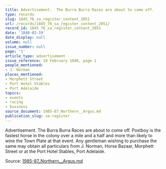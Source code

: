```yaml
---
title: Advertisement.  The Burra Burra Races are about to come off.
type: records
slug: 1845_76_sa_register_content_2051
url: /records/1845_76_sa_register_content_2051/
record_id: 1845_76_sa_register_content_2051
date: '1848-02-19'
date_display: null
volume: null
issue_number: null
page: '1'
article_type: advertisement
issue_reference: 19 February 1848, page 1
people_mentioned:
- J. Norman
places_mentioned:
- Morphett Street
- Port Hotel Stables
- Port Adelaide
topics:
- events
- racing
- business
source_document: 1985-87_Northern__Argus.md
publication_slug: sa-register
---
```


Advertisement.  The Burra Burra Races are about to come off.  Postboy is the fastest horse in the colony over a mile and a half and more than likely to wine the Town Plate at that event.  Any gentleman wishing to purchase the same may obtain all particulars from J. Norman, Horse Bazaar, Morphett Street or at the Port Hotel Stables, Port Adelaide.

Source: [1985-87_Northern__Argus.md](/downloads/markdown/1985-87_Northern__Argus.md)
